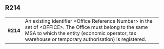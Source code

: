 ## R214
<table>
 <tr>
  <th>
   R214
  </th>
  <td>
   An existing identifier &lt;Office Reference Number&gt; in the set of &lt;OFFICE&gt;. The Office must belong to the same MSA to which the entity (economic operator, tax warehouse or temporary authorisation) is registered.
  </td>
 </tr>
</table>
